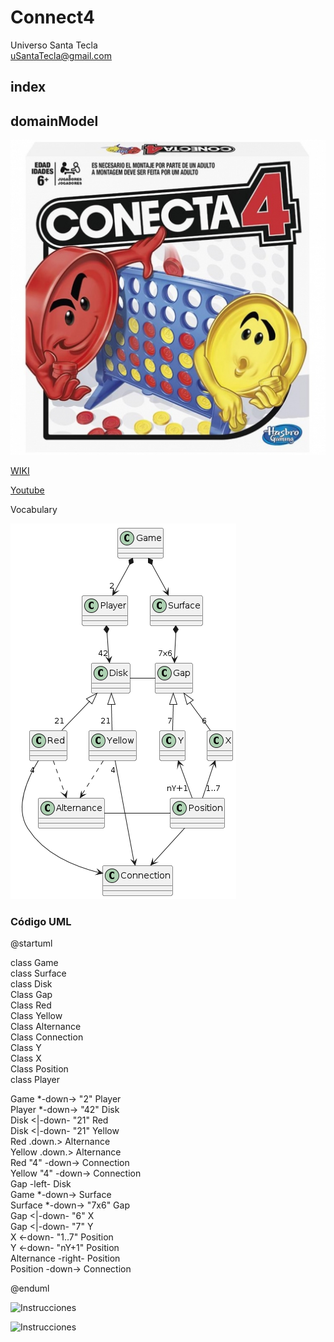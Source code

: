 # Connect4
Universo Santa Tecla  
[uSantaTecla@gmail.com](mailto:uSantaTecla@gmail.com)  

## index

## domainModel  

![connect4](./docs/images/conecta4.jpg)  

[WIKI](https://es.wikipedia.org/wiki/Conecta_4)

[Youtube](https://www.youtube.com/watch?v=JBSbiilzg9U)

Vocabulary

![Vocabulary](./docs/images/Practica_5_Complejidad_Diagrama_Clases_Conecta4_V2.png)  
  
### Código UML  
  
@startuml  
  
class Game  
class Surface  
class Disk  
Class Gap  
Class Red  
Class Yellow  
Class Alternance  
Class Connection  
Class Y  
Class X  
Class Position  
class Player  
  
  
Game *-down-> "2" Player  
Player *-down-> "42" Disk  
Disk <|-down- "21" Red  
Disk <|-down- "21" Yellow  
Red .down.> Alternance  
Yellow .down.> Alternance  
Red "4" -down-> Connection  
Yellow "4" -down-> Connection  
Gap -left- Disk  
Game *-down-> Surface  
Surface *-down-> "7x6" Gap  
Gap <|-down- "6" X  
Gap <|-down- "7" Y  
X <-down- "1..7" Position  
Y <-down- "nY+1" Position  
Alternance -right- Position  
Position -down-> Connection  
  
@enduml  
  
![Instrucciones]()  
  
![Instrucciones]()  
  
 

